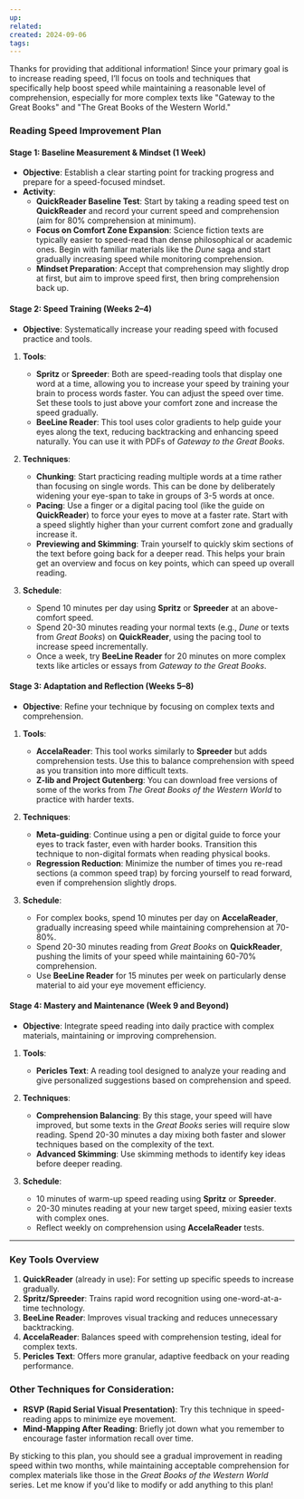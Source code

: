 ```yaml
---
up: 
related: 
created: 2024-09-06
tags: 
---
```


Thanks for providing that additional information! Since your primary goal is to increase reading speed, I’ll focus on tools and techniques that specifically help boost speed while maintaining a reasonable level of comprehension, especially for more complex texts like "Gateway to the Great Books" and "The Great Books of the Western World."

### **Reading Speed Improvement Plan**

#### **Stage 1: Baseline Measurement & Mindset (1 Week)**
- **Objective**: Establish a clear starting point for tracking progress and prepare for a speed-focused mindset.
- **Activity**:
  - **QuickReader Baseline Test**: Start by taking a reading speed test on **QuickReader** and record your current speed and comprehension (aim for 80% comprehension at minimum). 
  - **Focus on Comfort Zone Expansion**: Science fiction texts are typically easier to speed-read than dense philosophical or academic ones. Begin with familiar materials like the *Dune* saga and start gradually increasing speed while monitoring comprehension.
  - **Mindset Preparation**: Accept that comprehension may slightly drop at first, but aim to improve speed first, then bring comprehension back up.

#### **Stage 2: Speed Training (Weeks 2–4)**  
- **Objective**: Systematically increase your reading speed with focused practice and tools.
  
1. **Tools**:
   - **Spritz** or **Spreeder**: Both are speed-reading tools that display one word at a time, allowing you to increase your speed by training your brain to process words faster. You can adjust the speed over time. Set these tools to just above your comfort zone and increase the speed gradually.
   - **BeeLine Reader**: This tool uses color gradients to help guide your eyes along the text, reducing backtracking and enhancing speed naturally. You can use it with PDFs of *Gateway to the Great Books*.

2. **Techniques**:
   - **Chunking**: Start practicing reading multiple words at a time rather than focusing on single words. This can be done by deliberately widening your eye-span to take in groups of 3-5 words at once. 
   - **Pacing**: Use a finger or a digital pacing tool (like the guide on **QuickReader**) to force your eyes to move at a faster rate. Start with a speed slightly higher than your current comfort zone and gradually increase it.
   - **Previewing and Skimming**: Train yourself to quickly skim sections of the text before going back for a deeper read. This helps your brain get an overview and focus on key points, which can speed up overall reading.

3. **Schedule**: 
   - Spend 10 minutes per day using **Spritz** or **Spreeder** at an above-comfort speed.
   - Spend 20-30 minutes reading your normal texts (e.g., *Dune* or texts from *Great Books*) on **QuickReader**, using the pacing tool to increase speed incrementally.
   - Once a week, try **BeeLine Reader** for 20 minutes on more complex texts like articles or essays from *Gateway to the Great Books*.

#### **Stage 3: Adaptation and Reflection (Weeks 5–8)**
- **Objective**: Refine your technique by focusing on complex texts and comprehension.
  
1. **Tools**:
   - **AccelaReader**: This tool works similarly to **Spreeder** but adds comprehension tests. Use this to balance comprehension with speed as you transition into more difficult texts.
   - **Z-lib and Project Gutenberg**: You can download free versions of some of the works from *The Great Books of the Western World* to practice with harder texts.

2. **Techniques**:
   - **Meta-guiding**: Continue using a pen or digital guide to force your eyes to track faster, even with harder books. Transition this technique to non-digital formats when reading physical books.
   - **Regression Reduction**: Minimize the number of times you re-read sections (a common speed trap) by forcing yourself to read forward, even if comprehension slightly drops.

3. **Schedule**:
   - For complex books, spend 10 minutes per day on **AccelaReader**, gradually increasing speed while maintaining comprehension at 70-80%.
   - Spend 20-30 minutes reading from *Great Books* on **QuickReader**, pushing the limits of your speed while maintaining 60-70% comprehension.
   - Use **BeeLine Reader** for 15 minutes per week on particularly dense material to aid your eye movement efficiency.

#### **Stage 4: Mastery and Maintenance (Week 9 and Beyond)**
- **Objective**: Integrate speed reading into daily practice with complex materials, maintaining or improving comprehension.
  
1. **Tools**:
   - **Pericles Text**: A reading tool designed to analyze your reading and give personalized suggestions based on comprehension and speed.

2. **Techniques**:
   - **Comprehension Balancing**: By this stage, your speed will have improved, but some texts in the *Great Books* series will require slow reading. Spend 20-30 minutes a day mixing both faster and slower techniques based on the complexity of the text.
   - **Advanced Skimming**: Use skimming methods to identify key ideas before deeper reading.

3. **Schedule**:
   - 10 minutes of warm-up speed reading using **Spritz** or **Spreeder**.
   - 20-30 minutes reading at your new target speed, mixing easier texts with complex ones.
   - Reflect weekly on comprehension using **AccelaReader** tests.

---

### **Key Tools Overview**

1. **QuickReader** (already in use): For setting up specific speeds to increase gradually.
2. **Spritz/Spreeder**: Trains rapid word recognition using one-word-at-a-time technology.
3. **BeeLine Reader**: Improves visual tracking and reduces unnecessary backtracking.
4. **AccelaReader**: Balances speed with comprehension testing, ideal for complex texts.
5. **Pericles Text**: Offers more granular, adaptive feedback on your reading performance.

### **Other Techniques for Consideration**:
- **RSVP (Rapid Serial Visual Presentation)**: Try this technique in speed-reading apps to minimize eye movement.
- **Mind-Mapping After Reading**: Briefly jot down what you remember to encourage faster information recall over time.

By sticking to this plan, you should see a gradual improvement in reading speed within two months, while maintaining acceptable comprehension for complex materials like those in the *Great Books of the Western World* series. Let me know if you'd like to modify or add anything to this plan!